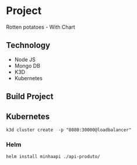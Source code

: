 # Project
Rotten potatoes - With Chart

## Technology
* Node JS
* Mongo DB
* K3D
* Kubernetes

## Build Project

## Kubernetes
```
k3d cluster create  -p "8080:30000@loadbalancer"
```
### Helm
```
helm install minhaapi ./api-produto/
```